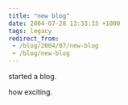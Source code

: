 ```yaml
---
title: "new blog"
date: 2004-07-28 13:33:33 +1000
tags: legacy
redirect_from:
 - /blog/2004/07/new-blog
 - /blog/new-blog
---
```


started a blog.



how exciting.

